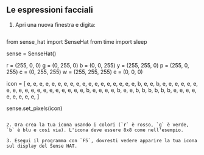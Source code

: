 ## Le espressioni facciali

1. Apri una nuova finestra e digita:
    
    ```python
from sense_hat import SenseHat
from time import sleep

sense = SenseHat()

r = (255, 0, 0)
g = (0, 255, 0)
b = (0, 0, 255)
y = (255, 255, 0)
p = (255, 0, 255)
c = (0, 255, 255)
w = (255, 255, 255)
e = (0, 0, 0)

icon = [
    e, e, e, e, e, e, e, e,
    e, e, e, e, e, e, e, e,
    e, e, b, e, e, b, e, e,
    e, e, e, e, e, e, e, e,
    e, e, e, e, e, e, e, e,
    e, b, e, e, e, e, b, e,
    e, b, b, b, b, b, b, e,
    e, e, e, e, e, e, e, e,
]

sense.set_pixels(icon)
```

2. Ora crea la tua icona usando i colori (`r` è rosso, `g` è verde, `b` è blu e così via). L'icona deve essere 8x8 come nell'esempio.

3. Esegui il programma con `F5`, dovresti vedere apparire la tua icona sul display del Sense HAT.